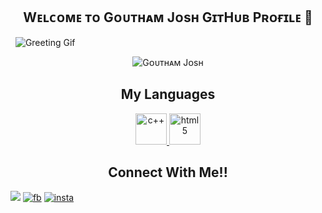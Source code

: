 <h2 align ="center">Wᴇʟᴄᴏᴍᴇ ᴛᴏ Gᴏᴜᴛʜᴀᴍ Jᴏsʜ GɪᴛHᴜʙ Pʀᴏғɪʟᴇ 👋</h2>&nbsp;
<img src="https://i.imgur.com/iXuL1HG.png" align="centre" alt="Greeting Gif">&nbsp;&nbsp;
<p align="center"> <img src="https://komarev.com/ghpvc/?username=GouthamSER&label=Profile%20views&color=129e00&style=plastic" alt="Gᴏᴜᴛʜᴀᴍ Jᴏsʜ" /> </p>

<h2 align="center">My Languages</h2>
<p align = "center">
<a href = "https://www.cplusplus.com/" target = "_blank"><img alt="c++" src="https://profilinator.rishav.dev/skills-assets/cplusplus-original.svg" height="50"</a>
<a href ="https://www.html.com/"><img src="https://telegra.ph/file/326b6d81ebe6548b8eff3.jpg"alt="html5"height="50"></a>
</p>

<h2 align="center">Connect With Me!!</h2>
<p aling="center">
<a href ="https://github.com/GouthamSER/GouthamSER" target="_blank"><img src="https://img.shields.io/badge/github-%2324292e.svg?&style=for-the-badge&logo=github&logoColor=white alt=github style="margin-bottom="5px"></a>
<a href="https://facebook.com/" target="_blank"><img alt="fb" src="https://img.shields.io/badge/facebook-%232E87FB.svg?style=for-the-badge&logoColor=white style="margin-bottom="5px"></a>
<a href="https://instagram.com/im_goutham_josh" target="_blank"><img alt="insta" src="https://img.shields.io/badge/instagram-%23000000.svg?style=for-the-badge&logoColor=white style="margin-bottom="5px"></a>
    
</p>
